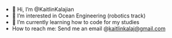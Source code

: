 - 👋 Hi, I’m @KaitlinKalajian
- 👀 I’m interested in Ocean Engineering (robotics track)
- 🌱 I’m currently learning how to code for my studies
- How to reach me: Send me an email @kaitlinkalaj@gmail.com

<!---
KaitlinKalajian/KaitlinKalajian is a ✨ special ✨ repository because its `README.md` (this file) appears on your GitHub profile.
You can click the Preview link to take a look at your changes.
--->
